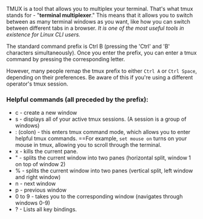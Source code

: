 TMUX is a tool that allows you to multiplex your terminal. That's what tmux stands for - "**terminal multiplexer**." This means that it allows you to switch between as many terminal windows as you want, like how you can switch between different tabs in a browser. *It is one of the most useful tools in existence for Linux CLI users.* 

The standard command prefix is Ctrl B (pressing the 'Ctrl' and 'B' characters simultaneously). Once you enter the prefix, you can enter a tmux command by pressing the corresponding letter. 

However, many people remap the tmux prefix to either `Ctrl A` or `Ctrl Space`, depending on their preferences. Be aware of this if you're using a different operator's tmux session. 

### Helpful commands (all preceded by the prefix):
- c - create a new window
- s - displays all of your active tmux sessions. (A session is a group of windows)
- : (colon) - this enters tmux command mode, which allows you to enter helpful tmux commands. ==For example, `set mouse on` turns on your mouse in tmux, allowing you to scroll through the terminal.
- x - kills the current pane.
- " - splits the current window into two panes (horizontal split, window 1 on top of window 2)
- % - splits the current window into two panes (vertical split, left window and right window)
- n - next window
- p - previous window
- 0 to 9 - takes you to the corresponding window (navigates through windows 0-9)
- ? - Lists all key bindings.

